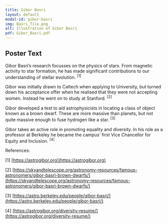 ```yaml
---
title: Gibor Basri
layout: default
modal-id: gibor-basri
img: Basri_Tile.png
alt: Illustration of Gibor Basri
pdf: Gibor_Basri.pdf
---
```

## Poster Text
Gibor Basri’s research focusses on the physics of stars. From magnetic activity to star formation, he has made significant contributions to our understanding of stellar evolution. <sup>[1]</sup>
  
Gibor was initially drawn to Caltech when applying to University, but turned down his acceptance offer when he realised that they were not accepting women. Instead he went on to study at Stanford. <sup>[2]</sup>
  
Gibor developed a test to aid astrophysicists in locating a class of object known as a brown dwarf. These are more massive than planets, but not quite massive enough to fuse hydrogen like a star. <sup>[3]</sup>
  
Gibor takes an active role in promoting equality and diversity. In his role as a professor at Berkeley he became the campus’ first Vice Chancellor for Equity and Inclusion. <sup>[4]</sup>


References:

[1] [https://astrogibor.org](https://astrogibor.org)
  
[2] [https://skyandtelescope.org/astronomy-resources/famous-astronomers/gibor-basri-brown-dwarfs/](https://skyandtelescope.org/astronomy-resources/famous-astronomers/gibor-basri-brown-dwarfs/)
  
[3] [https://astro.berkeley.edu/people/gibor-basri/](https://astro.berkeley.edu/people/gibor-basri/)
  
[4] [https://astrogibor.org/diversity-resume/](https://astrogibor.org/diversity-resume/)
